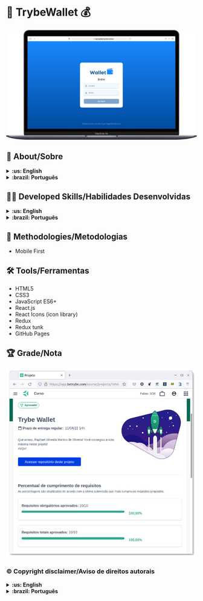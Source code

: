 # :purse: TrybeWallet :moneybag:

![desktop preview](imgs/desktop-preview.png)

## :page_with_curl: About/Sobre

<details>
  <summary markdown="span"><strong>:us: English</strong></summary><br />

React project developed by [Raphael Martins](https://www.linkedin.com/in/raphaelameidamartins/) at the end of Unit 15 ([Front-end Development Module](https://github.com/raphaelalmeidamartins/trybe_exercicios/tree/main/2_Desenvolvimento-Front-end)) of Trybe's Web Development course. I was approved with 100% of the mandatory and optional requirements met.

We had to develop a wallet React application using the React Router, Redux and fetching currency exchange rates from a public API.

[Click here](https://raphaelalmeidamartins.github.io/trybewallet/) to check out the final version of the project on your browser.

<br />
</details>

<details>
  <summary markdown="span"><strong>:brazil: Português</strong></summary><br />

Projeto React desenvolvido por [Raphael Martins](https://www.linkedin.com/in/raphaelameidamartins/) ao final do Bloco 15 ([Módulo Desenvolvimento Front-end](https://github.com/raphaelalmeidamartins/trybe_exercicios/tree/main/2_Desenvolvimento-Front-end)) do curso de Desenvolvimento Web da Trybe. Fui aprovado com 100% dos requisitos obrigatórios e opcionais atingidos.

Tivemos que desenvolver uma aplicação React de carteira usando React Router, Redux e consumindo dados de taxas de câmbio de uma API pública.

[Clique aqui](https://raphaelalmeidamartins.github.io/trybewallet/) para conferir a versão final do projeto no seu navegador.

<br />
</details>

## :man_technologist: Developed Skills/Habilidades Desenvolvidas

<details>
  <summary markdown="span"><strong>:us: English</strong></summary><br />

* Develop a React application
* React to user interactions by manipulating the components' states and props according to user events
* Use the React Router library to handle page navigation
* Use the Redux library to handle state management
* Use the Redux thunk package to handle asynchronous actions
<br />
</details>

<details>
  <summary markdown="span"><strong>:brazil: Português</strong></summary><br />

* Desenvolver uma aplicação React
* Reagir a interações do usuário manipulando os estados e propriedades dos componentes de acordo com eventos
* Usar a biblioteca React Router para lidar com navegação entre páginas
* Usar a biblioteca Redux para gerenciamento de estado
* Usar o pacote Redux thunk para lidar com actions assíncronas
<br />
</details>

## :memo: Methodologies/Metodologias

* Mobile First

## :hammer_and_wrench: Tools/Ferramentas

* HTML5
* CSS3
* JavaScript ES6+
* React.js
* React Icons (icon library)
* Redux
* Redux tunk
* GitHub Pages

## :trophy: Grade/Nota

![My grade of the project - Minha nota no projeto](./imgs/nota.png)

### :copyright: Copyright disclaimer/Aviso de direitos autorais

<details>
  <summary markdown="span"><strong>:us: English</strong></summary><br />

I developed this project for learning purposes, all the code and documentation texts are my authorship, and the rights belong exclusively to us. It is allowed to download or clone the repository for study purposes. However, it is not allowed to publish full or partial copies. This disclaimer does not cover libraries and dependencies, which are subject to their respective licenses.

We use the [AwesomeAPI](https://docs.awesomeapi.com.br/api-de-moedas) API to fetch the currencies' data.
<br />
</details>

<details>
  <summary markdown="span"><strong>:brazil: Português</strong></summary><br />

Desenvolvi esse projeto para propósitos de aprendizagem, todo o código e documentação são de minha autoria e os direitos pertencem exclusivamente a mim. É permitido baixar ou clonar o repositório para fins de estudo. Contudo, não é permitido publicar cópias totais ou parciais. Este aviso não cobre bibliotecas e dependências, estas estão sujeitas a suas respectivas licenças.

Utilizamos a API [AwesomeAPI](https://docs.awesomeapi.com.br/api-de-moedas) para consumir dados de moedas.
<br />
</details>
